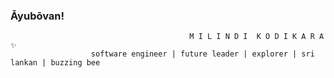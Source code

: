 ### Āyubōvan!

                                            M I L I N D I  K O D I K A R A ✨
                      software engineer | future leader | explorer | sri lankan | buzzing bee





<!--
**Milindi-Kodikara/Milindi-Kodikara** is a ✨ _special_ ✨ repository because its `README.md` (this file) appears on your GitHub profile.

Here are some ideas to get you started:

- 🔭 I’m currently working on ...
- 🌱 I’m currently learning ...
- 👯 I’m looking to collaborate on ...
- 🤔 I’m looking for help with ...
- 💬 Ask me about ...
- 📫 How to reach me: ...
- 😄 Pronouns: ...
- ⚡ Fun fact: ...
-->
